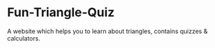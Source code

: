 # Fun-Triangle-Quiz
A website which helps you to learn about triangles, contains quizzes & calculators.
